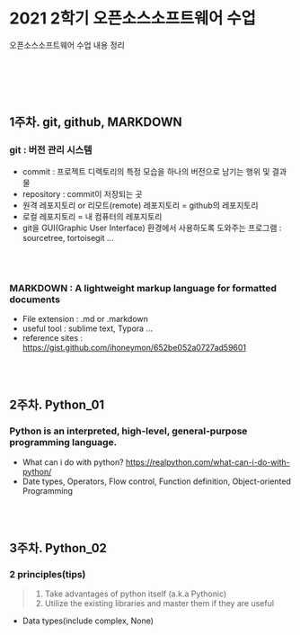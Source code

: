 # 2021 2학기 오픈소스소프트웨어 수업 
오픈소스소프트웨어 수업 내용 정리  

<br><br><br><br>

## 1주차. git, github, MARKDOWN
### git : 버전 관리 시스템
* commit : 프로젝트 디렉토리의 특정 모습을 하나의 버전으로 남기는 행위 및 결과물
* repository : commit이 저장되는 곳
* 원격 레포지토리 or 리모트(remote) 레포지토리 = github의 레포지토리 
* 로컬 레포지토리 = 내 컴퓨터의 레포지토리 
* git을 GUI(Graphic User Interface) 환경에서 사용하도록 도와주는 프로그램 : sourcetree, tortoisegit ...

<br><br>

### MARKDOWN : A lightweight markup language for formatted documents
* File extension : .md or .markdown
* useful tool : sublime text, Typora ... 
* reference sites : <https://gist.github.com/ihoneymon/652be052a0727ad59601>

<br><br>

## 2주차. Python_01
### Python is an interpreted, high-level, general-purpose programming language.
* What can i do with python? <https://realpython.com/what-can-i-do-with-python/>
* Date types, Operators, Flow control, Function definition, Object-oriented Programming


<br><br>

## 3주차. Python_02
### 2 principles(tips)
> 1. Take advantages of python itself (a.k.a Pythonic)
> 2. Utilize the existing libraries and master them if they are useful  

* Data types(include complex, None) 
